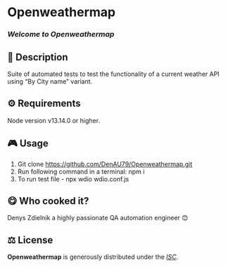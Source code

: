 # Openweathermap

### _Welcome to Openweathermap_

## 📄 Description

Suite of automated tests to test the functionality of a current weather API using “By City name” variant.

## ⚙️ Requirements

Node version v13.14.0 or higher.


## 🎮 Usage

1. Git clone https://github.com/DenAU79/Openweathermap.git
2. Run following command in a terminal: npm i
3. To run test file - npx wdio wdio.conf.js

## 😋 Who cooked it?

Denys Zdielnik a highly passionate QA automation engineer 😊

## ⚖️ License

**Openweathermap** is generously distributed under the _[ISC](https://opensource.org/licenses/ISC)_.
